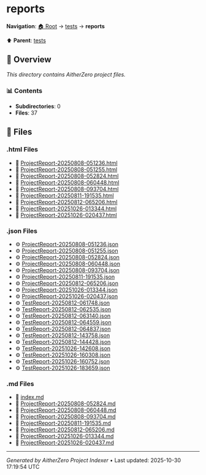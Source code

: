 # reports

**Navigation**: [🏠 Root](../../index.md) → [tests](../index.md) → **reports**

⬆️ **Parent**: [tests](../index.md)

## 📖 Overview

*This directory contains AitherZero project files.*

### 📊 Contents

- **Subdirectories**: 0
- **Files**: 37

## 📄 Files

### .html Files

- 📄 [ProjectReport-20250808-051236.html](./ProjectReport-20250808-051236.html)
- 📄 [ProjectReport-20250808-051255.html](./ProjectReport-20250808-051255.html)
- 📄 [ProjectReport-20250808-052824.html](./ProjectReport-20250808-052824.html)
- 📄 [ProjectReport-20250808-060448.html](./ProjectReport-20250808-060448.html)
- 📄 [ProjectReport-20250808-093704.html](./ProjectReport-20250808-093704.html)
- 📄 [ProjectReport-20250811-191535.html](./ProjectReport-20250811-191535.html)
- 📄 [ProjectReport-20250812-065206.html](./ProjectReport-20250812-065206.html)
- 📄 [ProjectReport-20251026-013344.html](./ProjectReport-20251026-013344.html)
- 📄 [ProjectReport-20251026-020437.html](./ProjectReport-20251026-020437.html)

### .json Files

- ⚙️ [ProjectReport-20250808-051236.json](./ProjectReport-20250808-051236.json)
- ⚙️ [ProjectReport-20250808-051255.json](./ProjectReport-20250808-051255.json)
- ⚙️ [ProjectReport-20250808-052824.json](./ProjectReport-20250808-052824.json)
- ⚙️ [ProjectReport-20250808-060448.json](./ProjectReport-20250808-060448.json)
- ⚙️ [ProjectReport-20250808-093704.json](./ProjectReport-20250808-093704.json)
- ⚙️ [ProjectReport-20250811-191535.json](./ProjectReport-20250811-191535.json)
- ⚙️ [ProjectReport-20250812-065206.json](./ProjectReport-20250812-065206.json)
- ⚙️ [ProjectReport-20251026-013344.json](./ProjectReport-20251026-013344.json)
- ⚙️ [ProjectReport-20251026-020437.json](./ProjectReport-20251026-020437.json)
- ⚙️ [TestReport-20250812-061748.json](./TestReport-20250812-061748.json)
- ⚙️ [TestReport-20250812-062535.json](./TestReport-20250812-062535.json)
- ⚙️ [TestReport-20250812-063140.json](./TestReport-20250812-063140.json)
- ⚙️ [TestReport-20250812-064559.json](./TestReport-20250812-064559.json)
- ⚙️ [TestReport-20250812-064837.json](./TestReport-20250812-064837.json)
- ⚙️ [TestReport-20250812-143758.json](./TestReport-20250812-143758.json)
- ⚙️ [TestReport-20250812-144428.json](./TestReport-20250812-144428.json)
- ⚙️ [TestReport-20251026-142608.json](./TestReport-20251026-142608.json)
- ⚙️ [TestReport-20251026-160308.json](./TestReport-20251026-160308.json)
- ⚙️ [TestReport-20251026-160752.json](./TestReport-20251026-160752.json)
- ⚙️ [TestReport-20251026-183659.json](./TestReport-20251026-183659.json)

### .md Files

- 📝 [index.md](./index.md)
- 📝 [ProjectReport-20250808-052824.md](./ProjectReport-20250808-052824.md)
- 📝 [ProjectReport-20250808-060448.md](./ProjectReport-20250808-060448.md)
- 📝 [ProjectReport-20250808-093704.md](./ProjectReport-20250808-093704.md)
- 📝 [ProjectReport-20250811-191535.md](./ProjectReport-20250811-191535.md)
- 📝 [ProjectReport-20250812-065206.md](./ProjectReport-20250812-065206.md)
- 📝 [ProjectReport-20251026-013344.md](./ProjectReport-20251026-013344.md)
- 📝 [ProjectReport-20251026-020437.md](./ProjectReport-20251026-020437.md)

---

*Generated by AitherZero Project Indexer* • Last updated: 2025-10-30 17:19:54 UTC

